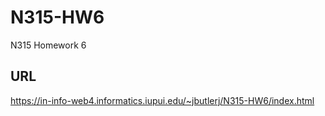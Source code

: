 # N315-HW6

N315 Homework 6

## URL

https://in-info-web4.informatics.iupui.edu/~jbutlerj/N315-HW6/index.html
